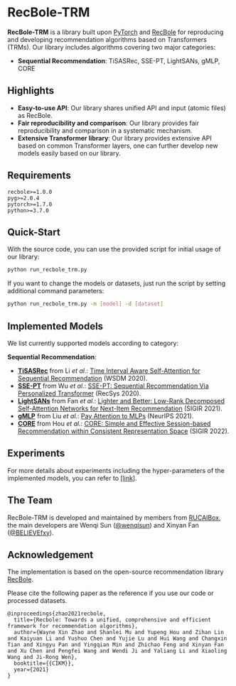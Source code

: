 # RecBole-TRM

**RecBole-TRM** is a library built upon [PyTorch](https://pytorch.org) and [RecBole](https://github.com/RUCAIBox/RecBole) for reproducing and developing recommendation algorithms based on Transformers (TRMs). Our library includes algorithms covering two major categories:
* **Sequential Recommendation**: TiSASRec, SSE-PT, LightSANs, gMLP, CORE

## Highlights

* **Easy-to-use API**:
    Our library shares unified API and input (atomic files) as RecBole.
* **Fair reproducibility and comparison**:
    Our library provides fair reproducibility and comparison in a systematic mechanism.
* **Extensive Transformer library**:
    Our library provides extensive API based on common Transformer layers, one can further develop new models easily based on our library.

## Requirements

```
recbole>=1.0.0
pyg>=2.0.4
pytorch>=1.7.0
python>=3.7.0
```

## Quick-Start

With the source code, you can use the provided script for initial usage of our library:

```bash
python run_recbole_trm.py
```

If you want to change the models or datasets, just run the script by setting additional command parameters:

```bash
python run_recbole_trm.py -m [model] -d [dataset]
```

## Implemented Models

We list currently supported models according to category:

**Sequential Recommendation**:

* **[TiSASRec](/recbole/model/transformer_recommender/tisasrec.py)** from Li *et al.*: [Time Interval Aware Self-Attention for Sequential Recommendation](https://dl.acm.org/doi/10.1145/3336191.3371786) (WSDM 2020).
* **[SSE-PT](/recbole/model/transformer_recommender/ssept.py)** from Wu *et al.*: [SSE-PT: Sequential Recommendation Via Personalized Transformer](https://dl.acm.org/doi/10.1145/3383313.3412258) (RecSys 2020).
* **[LightSANs](/recbole/model/sequential_recommender/lightsans.py)** from Fan *et al.*: [Lighter and Better: Low-Rank Decomposed Self-Attention Networks for Next-Item Recommendation](https://dl.acm.org/doi/10.1145/3404835.3462978) (SIGIR 2021).
* **[gMLP](/recbole/model/transformer_recommender/gmlp.py)** from Liu *et al.*: [Pay Attention to MLPs](https://arxiv.org/abs/2105.08050) (NeurIPS 2021).
* **[CORE](/recbole/model/sequential_recommender/core.py)** from Hou *et al.*: [CORE: Simple and Effective Session-based Recommendation within Consistent Representation Space](https://arxiv.org/abs/2204.11067) (SIGIR 2022).

## Experiments

For more details about experiments including the hyper-parameters of the implemented models, you can refer to [[link]](experiments/README.md).

## The Team

RecBole-TRM is developed and maintained by members from [RUCAIBox](http://aibox.ruc.edu.cn/), the main developers are Wenqi Sun ([@wenqisun](https://github.com/wenqisun)) and Xinyan Fan ([@BELIEVEfxy](https://github.com/BELIEVEfxy)).

## Acknowledgement

The implementation is based on the open-source recommendation library [RecBole](https://github.com/RUCAIBox/RecBole).

Please cite the following paper as the reference if you use our code or processed datasets.

```
@inproceedings{zhao2021recbole,
  title={Recbole: Towards a unified, comprehensive and efficient framework for recommendation algorithms},
  author={Wayne Xin Zhao and Shanlei Mu and Yupeng Hou and Zihan Lin and Kaiyuan Li and Yushuo Chen and Yujie Lu and Hui Wang and Changxin Tian and Xingyu Pan and Yingqian Min and Zhichao Feng and Xinyan Fan and Xu Chen and Pengfei Wang and Wendi Ji and Yaliang Li and Xiaoling Wang and Ji-Rong Wen},
  booktitle={{CIKM}},
  year={2021}
}

